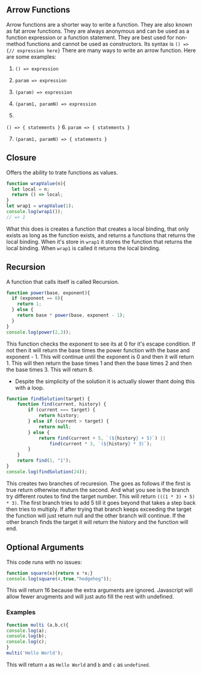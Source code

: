## Arrow Functions
Arrow functions are a shorter way to write a function. They are also known as fat arrow functions. They are always anonymous and can be used as a function expression or a function statement. They are best used for non-method functions and cannot be used as constructors. Its syntax is `() => {// expression here}`
There are many ways to write an arrow function. Here are some examples:
1. `() => expression`
2. `param => expression`
3. `(param) => expression`

4. `(param1, paramN) => expression`
5. 
`() => {
  statements
}`
6. 
`param => {
  statements
}`

7. `(param1, paramN) => {
  statements
}`

## Closure
Offers the ability to trate functions as values.
```js
function wrapValue(n){
  let local = n;
  return () => local;
}
let wrap1 = wrapValue(1);
console.log(wrap1());
// => 1
```
What this does is creates a function that creates a local binding, that only exists as long as the function exists, and returns a functions that returns the local binding. When it's store in `wrap1` it stores the function that returns the local binding. When `wrap1` is called it returns the local binding.

## Recursion
A function that calls itself is called Recursion.
```js
function power(base, exponent){
  if (exponent == 0){
	return 1;
  } else {
	return base * power(base, exponent - 1);
  }
}
console.log(power(2,3));
```
This function checks the exponent to see its at 0 for it's escape condition. If not then it will return the base times the power function with the base and exponent - 1. This will continue until the exponent is 0 and then it will return 1. This will then return the base times 1 and then the base times 2 and then the base times 3. This will return 8.
- Despite the simplicity of the solution it is actually slower thant doing this with a loop.

```js
function findSolution(target) {
	function find(current, history) {
		if (current === target) {
			return history;
		} else if (current > target) {
			return null;
		} else {
			return find(current + 5, `(${history} + 5)`) ||
				find(current * 3, `(${history} * 3)`);
		}
	}
	return find(1, "1");
}
console.log(findSolution(24));
```
This creates two branches of recuresion. The goes as follows if the first is true return otherwise reuturn the second. And what you see is the branch try different routes to find the target number. This will return `(((1 * 3) + 5) * 3)`.
The first branch tries to add 5 till it goes beyond that takes a step back then tries to multiply. If after trying that branch keeps exceeding the target the function will just return null and the other branch will continue. If the other branch finds the target it will return the history and the function will end.



## Optional Arguments
This code runs with no issues:
```javascript
function square(x){return x *x;}
console.log(square(4,true,"hedgehog"));
```
This will return 16 because the extra arguments are ignored.
Javascript will allow fewer arugments and will just auto fill the rest with undefined.
### Examples
```Javascript
function multi (a,b,c){
console.log(a);
console.log(b);
console.log(c);
}
multi('Hello World');
```
This will return `a` as `Hello World` and `b` and `c` as `undefined`.
